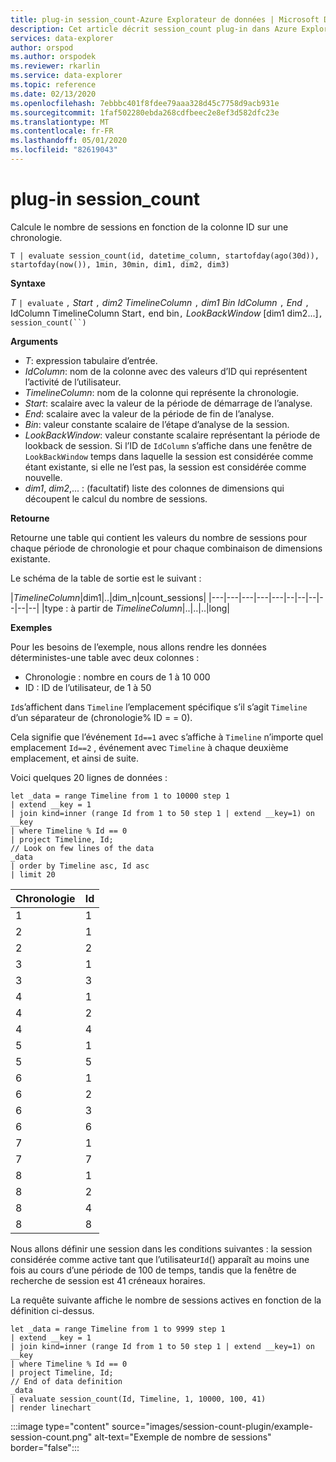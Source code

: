 ```yaml
---
title: plug-in session_count-Azure Explorateur de données | Microsoft Docs
description: Cet article décrit session_count plug-in dans Azure Explorateur de données.
services: data-explorer
author: orspod
ms.author: orspodek
ms.reviewer: rkarlin
ms.service: data-explorer
ms.topic: reference
ms.date: 02/13/2020
ms.openlocfilehash: 7ebbbc401f8fdee79aaa328d45c7758d9acb931e
ms.sourcegitcommit: 1faf502280ebda268cdfbeec2e8ef3d582dfc23e
ms.translationtype: MT
ms.contentlocale: fr-FR
ms.lasthandoff: 05/01/2020
ms.locfileid: "82619043"
---
```

# <a name="session_count-plugin"></a>plug-in session_count

Calcule le nombre de sessions en fonction de la colonne ID sur une chronologie.

```kusto
T | evaluate session_count(id, datetime_column, startofday(ago(30d)), startofday(now()), 1min, 30min, dim1, dim2, dim3)
```

**Syntaxe**

*T* `| evaluate` `,` *Start* `,` *dim2* *TimelineColumn* `,` *dim1* *Bin* *IdColumn* `,` *End* `,` IdColumn TimelineColumn Start`,` end bin`,` *LookBackWindow* [dim1 dim2...]`,` `session_count(``)`

**Arguments**

* *T*: expression tabulaire d’entrée.
* *IdColumn*: nom de la colonne avec des valeurs d’ID qui représentent l’activité de l’utilisateur. 
* *TimelineColumn*: nom de la colonne qui représente la chronologie.
* *Start*: scalaire avec la valeur de la période de démarrage de l’analyse.
* *End*: scalaire avec la valeur de la période de fin de l’analyse.
* *Bin*: valeur constante scalaire de l’étape d’analyse de la session.
* *LookBackWindow*: valeur constante scalaire représentant la période de lookback de session. Si l’ID de `IdColumn` s’affiche dans une fenêtre de `LookBackWindow` temps dans laquelle la session est considérée comme étant existante, si elle ne l’est pas, la session est considérée comme nouvelle.
* *dim1*, *dim2*,... : (facultatif) liste des colonnes de dimensions qui découpent le calcul du nombre de sessions.

**Retourne**

Retourne une table qui contient les valeurs du nombre de sessions pour chaque période de chronologie et pour chaque combinaison de dimensions existante.

Le schéma de la table de sortie est le suivant :

|*TimelineColumn*|dim1|..|dim_n|count_sessions|
|---|---|---|---|---|--|--|--|--|--|--|
|type : à partir de *TimelineColumn*|..|..|..|long|


**Exemples**


Pour les besoins de l’exemple, nous allons rendre les données déterministes-une table avec deux colonnes :
- Chronologie : nombre en cours de 1 à 10 000
- ID : ID de l’utilisateur, de 1 à 50

`Id`s’affichent dans `Timeline` l’emplacement spécifique s’il s’agit `Timeline` d’un séparateur de (chronologie% ID = = 0).

Cela signifie que l’événement `Id==1` avec s’affiche à `Timeline` n’importe quel emplacement `Id==2` , événement avec `Timeline` à chaque deuxième emplacement, et ainsi de suite.

Voici quelques 20 lignes de données :

```kusto
let _data = range Timeline from 1 to 10000 step 1
| extend __key = 1
| join kind=inner (range Id from 1 to 50 step 1 | extend __key=1) on __key
| where Timeline % Id == 0
| project Timeline, Id;
// Look on few lines of the data
_data
| order by Timeline asc, Id asc
| limit 20
```

|Chronologie|Id|
|---|---|
|1|1|
|2|1|
|2|2|
|3|1|
|3|3|
|4|1|
|4|2|
|4|4|
|5|1|
|5|5|
|6|1|
|6|2|
|6|3|
|6|6|
|7|1|
|7|7|
|8|1|
|8|2|
|8|4|
|8|8|

Nous allons définir une session dans les conditions suivantes : la session considérée comme active tant que l’utilisateur`Id`() apparaît au moins une fois au cours d’une période de 100 de temps, tandis que la fenêtre de recherche de session est 41 créneaux horaires.

La requête suivante affiche le nombre de sessions actives en fonction de la définition ci-dessus.

```kusto
let _data = range Timeline from 1 to 9999 step 1
| extend __key = 1
| join kind=inner (range Id from 1 to 50 step 1 | extend __key=1) on __key
| where Timeline % Id == 0
| project Timeline, Id;
// End of data definition
_data
| evaluate session_count(Id, Timeline, 1, 10000, 100, 41)
| render linechart 
```

:::image type="content" source="images/session-count-plugin/example-session-count.png" alt-text="Exemple de nombre de sessions" border="false":::
